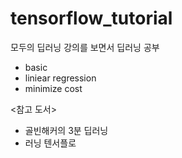 # tensorflow_tutorial

모두의 딥러닝 강의를 보면서 딥러닝 공부

* basic
* liniear regression
* minimize cost


<참고 도서>

* 골빈해커의 3분 딥러닝
* 러닝 텐서플로

